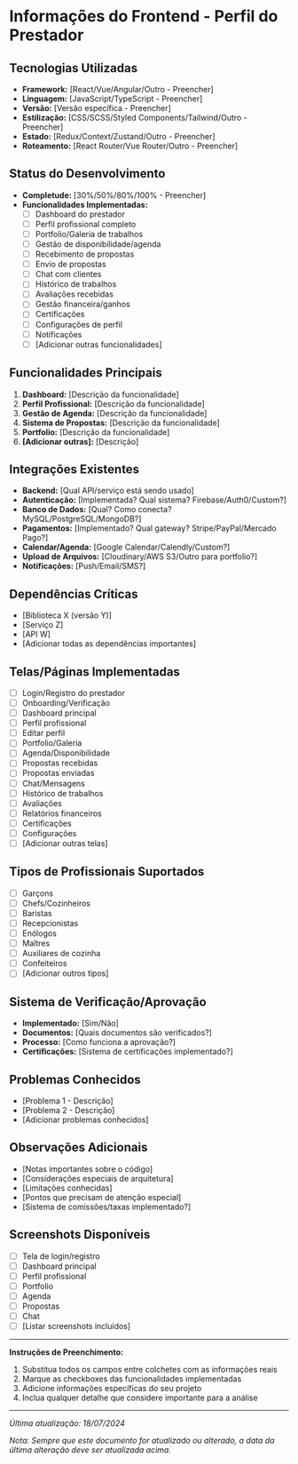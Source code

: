 # Informações do Frontend - Perfil do Prestador

## Tecnologias Utilizadas
- **Framework:** [React/Vue/Angular/Outro - Preencher]
- **Linguagem:** [JavaScript/TypeScript - Preencher]
- **Versão:** [Versão específica - Preencher]
- **Estilização:** [CSS/SCSS/Styled Components/Tailwind/Outro - Preencher]
- **Estado:** [Redux/Context/Zustand/Outro - Preencher]
- **Roteamento:** [React Router/Vue Router/Outro - Preencher]

## Status do Desenvolvimento
- **Completude:** [30%/50%/80%/100% - Preencher]
- **Funcionalidades Implementadas:**
  - [ ] Dashboard do prestador
  - [ ] Perfil profissional completo
  - [ ] Portfolio/Galeria de trabalhos
  - [ ] Gestão de disponibilidade/agenda
  - [ ] Recebimento de propostas
  - [ ] Envio de propostas
  - [ ] Chat com clientes
  - [ ] Histórico de trabalhos
  - [ ] Avaliações recebidas
  - [ ] Gestão financeira/ganhos
  - [ ] Certificações
  - [ ] Configurações de perfil
  - [ ] Notificações
  - [ ] [Adicionar outras funcionalidades]

## Funcionalidades Principais
1. **Dashboard:** [Descrição da funcionalidade]
2. **Perfil Profissional:** [Descrição da funcionalidade]
3. **Gestão de Agenda:** [Descrição da funcionalidade]
4. **Sistema de Propostas:** [Descrição da funcionalidade]
5. **Portfolio:** [Descrição da funcionalidade]
6. **[Adicionar outras]:** [Descrição]

## Integrações Existentes
- **Backend:** [Qual API/serviço está sendo usado]
- **Autenticação:** [Implementada? Qual sistema? Firebase/Auth0/Custom?]
- **Banco de Dados:** [Qual? Como conecta? MySQL/PostgreSQL/MongoDB?]
- **Pagamentos:** [Implementado? Qual gateway? Stripe/PayPal/Mercado Pago?]
- **Calendar/Agenda:** [Google Calendar/Calendly/Custom?]
- **Upload de Arquivos:** [Cloudinary/AWS S3/Outro para portfolio?]
- **Notificações:** [Push/Email/SMS?]

## Dependências Críticas
- [Biblioteca X (versão Y)]
- [Serviço Z]
- [API W]
- [Adicionar todas as dependências importantes]

## Telas/Páginas Implementadas
- [ ] Login/Registro do prestador
- [ ] Onboarding/Verificação
- [ ] Dashboard principal
- [ ] Perfil profissional
- [ ] Editar perfil
- [ ] Portfolio/Galeria
- [ ] Agenda/Disponibilidade
- [ ] Propostas recebidas
- [ ] Propostas enviadas
- [ ] Chat/Mensagens
- [ ] Histórico de trabalhos
- [ ] Avaliações
- [ ] Relatórios financeiros
- [ ] Certificações
- [ ] Configurações
- [ ] [Adicionar outras telas]

## Tipos de Profissionais Suportados
- [ ] Garçons
- [ ] Chefs/Cozinheiros
- [ ] Baristas
- [ ] Recepcionistas
- [ ] Enólogos
- [ ] Maîtres
- [ ] Auxiliares de cozinha
- [ ] Confeiteiros
- [ ] [Adicionar outros tipos]

## Sistema de Verificação/Aprovação
- **Implementado:** [Sim/Não]
- **Documentos:** [Quais documentos são verificados?]
- **Processo:** [Como funciona a aprovação?]
- **Certificações:** [Sistema de certificações implementado?]

## Problemas Conhecidos
- [Problema 1 - Descrição]
- [Problema 2 - Descrição]
- [Adicionar problemas conhecidos]

## Observações Adicionais
- [Notas importantes sobre o código]
- [Considerações especiais de arquitetura]
- [Limitações conhecidas]
- [Pontos que precisam de atenção especial]
- [Sistema de comissões/taxas implementado?]

## Screenshots Disponíveis
- [ ] Tela de login/registro
- [ ] Dashboard principal
- [ ] Perfil profissional
- [ ] Portfolio
- [ ] Agenda
- [ ] Propostas
- [ ] Chat
- [ ] [Listar screenshots incluídos]

---

**Instruções de Preenchimento:**
1. Substitua todos os campos entre colchetes com as informações reais
2. Marque as checkboxes das funcionalidades implementadas
3. Adicione informações específicas do seu projeto
4. Inclua qualquer detalhe que considere importante para a análise

---

*Última atualização: 18/07/2024*

*Nota: Sempre que este documento for atualizado ou alterado, a data da última alteração deve ser atualizada acima.*